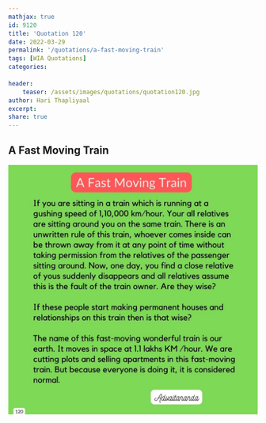 ```yaml
---
mathjax: true
id: 9120
title: 'Quotation 120'
date: 2022-03-29
permalink: '/quotations/a-fast-moving-train'
tags: [WIA Quotations] 
categories: 

header:
    teaser: /assets/images/quotations/quotation120.jpg
author: Hari Thapliyaal 
excerpt:
share: true 
---
```


## A Fast Moving Train

![A Fast Moving Train](/assets/images/quotations/quotation120.jpg)
